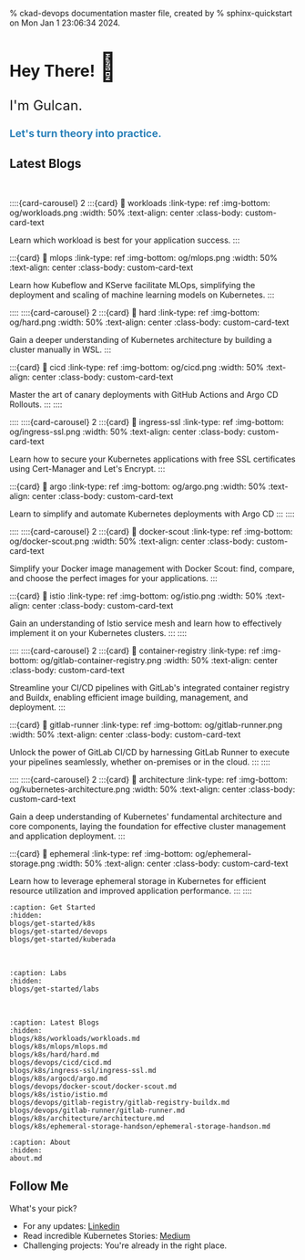 % ckad-devops documentation master file, created by
% sphinx-quickstart on Mon Jan  1 23:06:34 2024.

# Hey There! <span style="font-size: 48px;">👋 </span>

<p style="font-size: 24px;">I'm Gulcan.</p>
<p style="font-size: 18px; font-weight: bold; color: #2980b9;">Let's turn theory into practice.</p>

<!-- ## K8s Certified: The 15-Day CKAD Sprint

Ace the CKAD exam in 15 days? 

Absolutely. My guide gives you the exact resources and roadmap you need. 

:::{card} 
:link: 15
:link-type: ref
:img-background: ./15-days.png
:class-card: sd-text-black
:width: 100%
:text-align: center

::: -->

<!-- :::{card} 
:link-type: ref
:img-top: og/architecture.png
:shadow: lg
:margin: 5
:width: 75%
:text-align: center
{ref}`architecture`
+++
:::

:::{card} 
:link-type: ref
:img-top: og/architecture.png
:shadow: lg
:margin: 5
:width: 75%
:text-align: center
{ref}`architecture`
+++
::: -->


<!-- <img src="https://api.thegreenwebfoundation.org/greencheckimage/kuberada.devtechops.dev?nocache=true" alt="This website is hosted Green - checked by thegreenwebfoundation.org"> -->



## Latest Blogs

</br>

::::{card-carousel} 2
:::{card}
:link: workloads
:link-type: ref
:img-bottom: og/workloads.png
:width: 50%
:text-align: center
:class-body: custom-card-text


Learn which workload is best for your application success.
:::

:::{card}
:link: mlops
:link-type: ref
:img-bottom: og/mlops.png
:width: 50%
:text-align: center
:class-body: custom-card-text


Learn how Kubeflow and KServe facilitate MLOps, simplifying the deployment and scaling of machine learning models on Kubernetes.
:::

::::
::::{card-carousel} 2
:::{card}
:link: hard
:link-type: ref
:img-bottom: og/hard.png
:width: 50%
:text-align: center
:class-body: custom-card-text


Gain a deeper understanding of Kubernetes architecture by building a cluster manually in WSL.
:::

:::{card}
:link: cicd
:link-type: ref
:img-bottom: og/cicd.png
:width: 50%
:text-align: center
:class-body: custom-card-text


Master the art of canary deployments with GitHub Actions and Argo CD Rollouts.
:::
::::

::::
::::{card-carousel} 2
:::{card}
:link: ingress-ssl
:link-type: ref
:img-bottom: og/ingress-ssl.png
:width: 50%
:text-align: center
:class-body: custom-card-text


Learn how to secure your Kubernetes applications with free SSL certificates using Cert-Manager and Let's Encrypt.
:::

:::{card}
:link: argo
:link-type: ref
:img-bottom: og/argo.png
:width: 50%
:text-align: center
:class-body: custom-card-text


Learn to simplify and automate Kubernetes deployments with Argo CD
:::
::::

::::
::::{card-carousel} 2
:::{card}
:link: docker-scout
:link-type: ref
:img-bottom: og/docker-scout.png
:width: 50%
:text-align: center
:class-body: custom-card-text


Simplify your Docker image management with Docker Scout: find, compare, and choose the perfect images for your applications.
:::

:::{card}
:link: istio
:link-type: ref
:img-bottom: og/istio.png
:width: 50%
:text-align: center
:class-body: custom-card-text


Gain an understanding of Istio service mesh and learn how to effectively implement it on your Kubernetes clusters.
:::
::::


::::
::::{card-carousel} 2
:::{card}
:link: container-registry
:link-type: ref
:img-bottom: og/gitlab-container-registry.png
:width: 50%
:text-align: center
:class-body: custom-card-text


Streamline your CI/CD pipelines with GitLab's integrated container registry and Buildx, enabling efficient image building, management, and deployment.
:::

:::{card}
:link: gitlab-runner
:link-type: ref
:img-bottom: og/gitlab-runner.png
:width: 50%
:text-align: center
:class-body: custom-card-text


Unlock the power of GitLab CI/CD by harnessing GitLab Runner to execute your pipelines seamlessly, whether on-premises or in the cloud.
:::
::::

::::
::::{card-carousel} 2
:::{card}
:link: architecture
:link-type: ref
:img-bottom: og/kubernetes-architecture.png
:width: 50%
:text-align: center
:class-body: custom-card-text


Gain a deep understanding of Kubernetes' fundamental architecture and core components, laying the foundation for effective cluster management and application deployment.
:::

:::{card}
:link: ephemeral
:link-type: ref
:img-bottom: og/ephemeral-storage.png
:width: 50%
:text-align: center
:class-body: custom-card-text


Learn how to leverage ephemeral storage in Kubernetes for efficient resource utilization and improved application performance.
:::
::::




```{toctree}
:caption: Get Started
:hidden:
blogs/get-started/k8s
blogs/get-started/devops
blogs/get-started/kuberada

```

<!-- ```{toctree}
:caption: Blogs by Domains
:hidden:
blogs/ckad/ckad-collection
blogs/devops/devops-collection
``` -->

</br>

```{toctree}
:caption: Labs
:hidden:
blogs/get-started/labs
```

</br>


```{toctree}
:caption: Latest Blogs
:hidden:
blogs/k8s/workloads/workloads.md
blogs/k8s/mlops/mlops.md
blogs/k8s/hard/hard.md
blogs/devops/cicd/cicd.md
blogs/k8s/ingress-ssl/ingress-ssl.md
blogs/k8s/argocd/argo.md
blogs/devops/docker-scout/docker-scout.md
blogs/k8s/istio/istio.md
blogs/devops/gitlab-registry/gitlab-registry-buildx.md
blogs/devops/gitlab-runner/gitlab-runner.md
blogs/k8s/architecture/architecture.md
blogs/k8s/ephemeral-storage-handson/ephemeral-storage-handson.md
```

<!-- </br>

```{toctree}
:hidden:
blogs/authors/gulcan.md
``` -->


```{toctree}
:caption: About
:hidden:
about.md

```

## Follow Me

What's your pick?

- For any updates: [Linkedin](https://www.linkedin.com/in/gulcantopcu/)
- Read incredible Kubernetes Stories: [Medium](https://medium.com/@gulcantopcu)
- Challenging projects: You're already in the right place.
